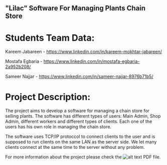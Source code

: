 ## "Lilac" Software For Managing Plants Chain Store

# Students Team Data:

Kareem Jabareen     -   https://www.linkedin.com/in/kareem-mokhtar-jabareen/

Mostafa Egbaria     -   https://www.linkedin.com/in/mostafa-egbaria-2a952b208/

Sameer Najjar       -   https://www.linkedin.com/in/sameer-najjar-8976b71b5/

# Project Description:

The project aims to develop a software for managing a chain store for selling plants. The software has different types of users: Main Admin, Shop Admin, different workers and different types of clients. Each one of the users has his own role in managing the chain store.

The software uses TCP/IP protoccol to connect clients to the user and is supposed to run clients on the same LAN as the server side. We let many clients connect at the same time to the server without any problem.

For more information about the project please check the ![alt text]() PDF file.
